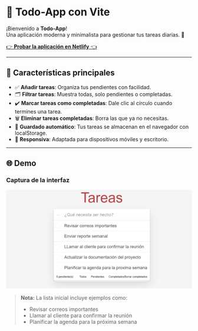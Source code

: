 # 📝 Todo-App con Vite

¡Bienvenido a **Todo-App**!  
Una aplicación moderna y minimalista para gestionar tus tareas diarias. 🚀

[👉 **Probar la aplicación en Netlify** 👈](https://todo-app-vite-inieva.netlify.app/)


---

## 🌟 Características principales  
- ✅ **Añadir tareas**: Organiza tus pendientes con facilidad.  
- 🗂️ **Filtrar tareas**: Muestra todas, solo pendientes o completadas.  
- ✔️ **Marcar tareas como completadas**: Dale clic al círculo cuando termines una tarea.  
- 🗑️ **Eliminar tareas completadas**: Borra las que ya no necesitas.  
- 💾 **Guardado automático**: Tus tareas se almacenan en el navegador con localStorage.  
- 📱 **Responsiva**: Adaptada para dispositivos móviles y escritorio.  

---

## 🌐 Demo  
### Captura de la interfaz  
![Vista previa de la aplicación](./assets/preview.png)

> **Nota:** La lista inicial incluye ejemplos como:  
> - Revisar correos importantes  
> - Llamar al cliente para confirmar la reunión 
> - Planificar la agenda para la próxima semana 
